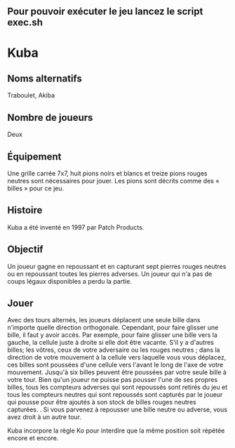 ## Pour pouvoir exécuter le jeu lancez le script exec.sh 

# Kuba

## Noms alternatifs

Traboulet, Akiba

## Nombre de joueurs

Deux

## Équipement

Une grille carrée 7x7, huit pions noirs et blancs et treize pions rouges neutres sont nécessaires pour jouer. Les pions sont décrits comme des « billes » pour ce jeu.

## Histoire

Kuba a été inventé en 1997 par Patch Products.

## Objectif

Un joueur gagne en repoussant et en capturant sept pierres rouges neutres ou en repoussant toutes les pierres adverses. Un joueur qui n'a pas de coups légaux disponibles a perdu la partie.

## Jouer

Avec des tours alternés, les joueurs déplacent une seule bille dans n'importe quelle direction orthogonale. Cependant, pour faire glisser une bille, il faut y avoir accès. Par exemple, pour faire glisser une bille vers la gauche, la cellule juste à droite si elle doit être vacante. S'il y a d'autres billes; les vôtres, ceux de votre adversaire ou les rouges neutres ; dans la direction de votre mouvement à la cellule vers laquelle vous vous déplacez, ces billes sont poussées d'une cellule vers l'avant le long de l'axe de votre mouvement. Jusqu'à six billes peuvent être poussées par votre seule bille à votre tour. Bien qu'un joueur ne puisse pas pousser l'une de ses propres billes, tous les compteurs adverses qui sont repoussés sont retirés du jeu et tous les compteurs neutres qui sont repoussés sont capturés par le joueur qui pousse pour être ajoutés à son stock de billes rouges neutres capturées. . Si vous parvenez à repousser une bille neutre ou adverse, vous avez droit à un autre tour.

Kuba incorpore la règle Ko pour interdire que la même position soit répétée encore et encore.




